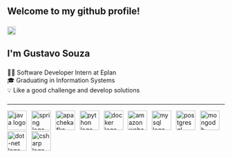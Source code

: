 <h2 align="left">Welcome to my github profile!</h2>

###

<div align="left">
  <a href="https://www.linkedin.com/in/gustavosouzaoliveira03/" target="_blank">
    <img src="https://img.shields.io/static/v1?message=LinkedIn&logo=linkedin&label=&color=0077B5&logoColor=white&labelColor=&style=for-the-badge" height="20" alt="linkedin logo"  />
  </a>
</div>

###

<h2 align="left">I'm Gustavo Souza</h2>

###

<p align="left">👩‍💻 Software Developer Intern at Eplan  <br>🎓 Graduating in Information Systems  <br>💡 Like a good challenge and develop solutions</p>

###

---

<div align="left">
  <img src="https://skillicons.dev/icons?i=java" height="45" alt="java logo"  />
  <img width="3" />
  <img src="https://skillicons.dev/icons?i=spring" height="45" alt="spring logo"  />
  <img width="3" />
  <img src="https://skillicons.dev/icons?i=kafka" height="45" alt="apachekafka logo"  />
  <img width="3" />
  <img src="https://skillicons.dev/icons?i=py" height="45" alt="python logo"  />
  <img width="3" />
  <img src="https://skillicons.dev/icons?i=docker" height="45" alt="docker logo"  />
  <img width="3" />
  <img src="https://skillicons.dev/icons?i=aws" height="45" alt="amazonwebservices logo"  />
  <img width="3" />
  <img src="https://skillicons.dev/icons?i=mysql" height="45" alt="mysql logo"  />
  <img width="3" />
  <img src="https://skillicons.dev/icons?i=postgres" height="45" alt="postgresql logo"  />
  <img width="3" />
  <img src="https://skillicons.dev/icons?i=mongodb" height="45" alt="mongodb logo"  />
  <img width="3" />
  <img src="https://skillicons.dev/icons?i=dotnet" height="45" alt="dot-net logo"  />
  <img width="3" />
  <img src="https://skillicons.dev/icons?i=cs" height="45" alt="csharp logo"  />
</div>
